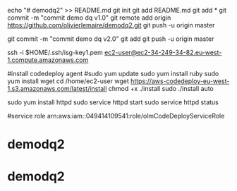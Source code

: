 echo "# demodq2" >> README.md
git init
git add README.md
git add *
git commit -m "commit demo dq v1.0"
git remote add origin https://github.com/olivierlemaire/demodq2.git
git push -u origin master

git commit -m "commit demo dq v2.0"
git add
git push -u origin master


ssh -i $HOME/.ssh/isg-key1.pem ec2-user@ec2-34-249-34-82.eu-west-1.compute.amazonaws.com

#install codedeploy agent
#sudo yum update
sudo yum install ruby
sudo yum install wget
cd /home/ec2-user
wget https://aws-codedeploy-eu-west-1.s3.amazonaws.com/latest/install
chmod +x ./install
sudo ./install auto

sudo yum install httpd
sudo service httpd start
sudo service httpd status


#service role
arn:aws:iam::049414109541:role/olmCodeDeployServiceRole



# demodq2
# demodq2
